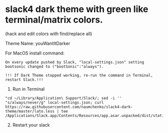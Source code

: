 # slack4 dark theme with green like terminal/matrix colors. 
(hack and edit colors with find/replace all)

Theme Name: youWantItDarker


For MacOS install command:

```
On every update pushed by Slack, "local-settings.json" setting  bootsonic changed to ("bootSonic":"always").

!!! If Dark Theme stopped working, re-run the command in Terminal, restart Slack.!!!
```

1) Run in Terminal

```
"cd ~/Library/Application\ Support/Slack/; sed -i '' "s/always/never/g" local-settings.json; curl https://raw.githubusercontent.com/naumchenko/slack4-dark-theme/master/lato.less | tee /Applications/Slack.app/Contents/Resources/app.asar.unpacked/dist/static/lato.less"
```

2) Restart your slack

